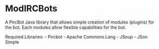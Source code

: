 ModIRCBots
==========

A PircBot Java library that allows simple creation of modules (plugins) for the bot.
Each modules allow flexible capabilities for the bot.

Required Libraries:
	- Pircbot
	- Apache Commons.Lang
	- JSoup
	- JSon Simple